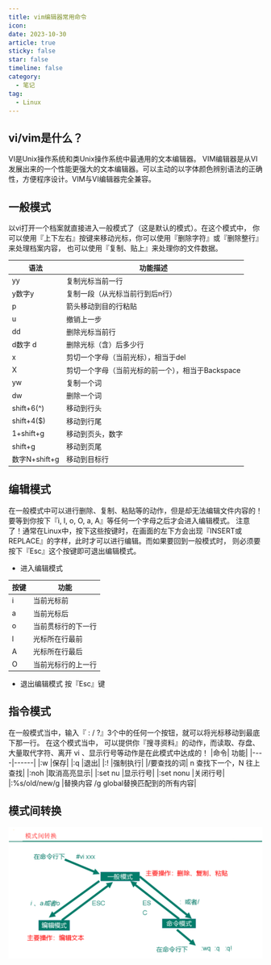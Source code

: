 ```yaml
---
title: vim编辑器常用命令
icon: 
date: 2023-10-30
article: true
sticky: false
star: false
timeline: false
category:
  - 笔记
tag:
  - Linux
---
```



## vi/vim是什么？
VI是Unix操作系统和类Unix操作系统中最通用的文本编辑器。
VIM编辑器是从VI发展出来的一个性能更强大的文本编辑器。可以主动的以字体颜色辨别语法的正确性，方便程序设计。VIM与VI编辑器完全兼容。

<!-- more -->

## 一般模式
以vi打开一个档案就直接进入一般模式了（这是默认的模式）。在这个模式中， 你可以使用『上下左右』按键来移动光标，你可以使用『删除字符』或『删除整行』来处理档案内容， 也可以使用『复制、贴上』来处理你的文件数据。

| 语法          | 功能描述                          |
| ----------- | ----------------------------- |
| yy          | 复制光标当前一行                      |
| y数字y        | 复制一段（从光标当前行到后n行）              |
| p           | 箭头移动到目的行粘贴                    |
| u           | 撤销上一步                         |
| dd          | 删除光标当前行                       |
| d数字 d       | 删除光标（含）后多少行                   |
| x           | 剪切一个字母（当前光标），相当于del           |
| X           | 剪切一个字母（当前光标的前一个），相当于Backspace |
| yw          | 复制一个词                         |
| dw          | 删除一个词                         |
| shift+6(^)  | 移动到行头                         |
| shift+4($)  | 移动到行尾                         |
| 1+shift+g   | 移动到页头，数字                      |
| shift+g     | 移动到页尾                         |
| 数字N+shift+g | 移动到目标行                        |

## 编辑模式
在一般模式中可以进行删除、复制、粘贴等的动作，但是却无法编辑文件内容的！要等到你按下『i, I, o, O, a, A』等任何一个字母之后才会进入编辑模式。
注意了！通常在Linux中，按下这些按键时，在画面的左下方会出现『INSERT或 REPLACE』的字样，此时才可以进行编辑。而如果要回到一般模式时， 则必须要按下『Esc』这个按键即可退出编辑模式。
- 进入编辑模式

| 按键   | 功能        |
| ---- | --------- |
| i    | 当前光标前     |
| a    | 当前光标后     |
| o    | 当前贯标行的下一行 |
| l    | 光标所在行最前   |
| A    | 光标所在行最后   |
| O    | 当前光标行的上一行 |

- 退出编辑模式
按『Esc』键

## 指令模式
在一般模式当中，输入『 : / ?』3个中的任何一个按钮，就可以将光标移动到最底下那一行。
在这个模式当中， 可以提供你『搜寻资料』的动作，而读取、存盘、大量取代字符、离开 vi 、显示行号等动作是在此模式中达成的！
|命令|	功能|
|----|------|
|:w	|保存|
|:q	|退出|
|:!	|强制执行|
|/要查找的词|	n 查找下一个，N 往上查找|
|:noh	|取消高亮显示|
|:set nu	|显示行号|
|:set nonu	|关闭行号|
|:%s/old/new/g	|替换内容   /g global替换匹配到的所有内容|

## 模式间转换
![](./vim/1.png)